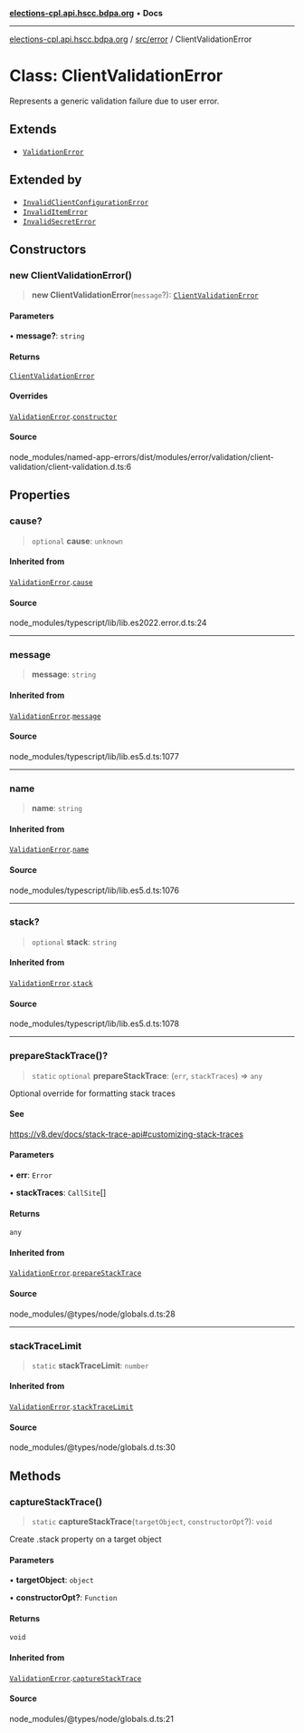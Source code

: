 [**elections-cpl.api.hscc.bdpa.org**](../../../README.md) • **Docs**

***

[elections-cpl.api.hscc.bdpa.org](../../../README.md) / [src/error](../README.md) / ClientValidationError

# Class: ClientValidationError

Represents a generic validation failure due to user error.

## Extends

- [`ValidationError`](ValidationError.md)

## Extended by

- [`InvalidClientConfigurationError`](InvalidClientConfigurationError.md)
- [`InvalidItemError`](InvalidItemError.md)
- [`InvalidSecretError`](InvalidSecretError.md)

## Constructors

### new ClientValidationError()

> **new ClientValidationError**(`message`?): [`ClientValidationError`](ClientValidationError.md)

#### Parameters

• **message?**: `string`

#### Returns

[`ClientValidationError`](ClientValidationError.md)

#### Overrides

[`ValidationError`](ValidationError.md).[`constructor`](ValidationError.md#constructors)

#### Source

node\_modules/named-app-errors/dist/modules/error/validation/client-validation/client-validation.d.ts:6

## Properties

### cause?

> `optional` **cause**: `unknown`

#### Inherited from

[`ValidationError`](ValidationError.md).[`cause`](ValidationError.md#cause)

#### Source

node\_modules/typescript/lib/lib.es2022.error.d.ts:24

***

### message

> **message**: `string`

#### Inherited from

[`ValidationError`](ValidationError.md).[`message`](ValidationError.md#message)

#### Source

node\_modules/typescript/lib/lib.es5.d.ts:1077

***

### name

> **name**: `string`

#### Inherited from

[`ValidationError`](ValidationError.md).[`name`](ValidationError.md#name)

#### Source

node\_modules/typescript/lib/lib.es5.d.ts:1076

***

### stack?

> `optional` **stack**: `string`

#### Inherited from

[`ValidationError`](ValidationError.md).[`stack`](ValidationError.md#stack)

#### Source

node\_modules/typescript/lib/lib.es5.d.ts:1078

***

### prepareStackTrace()?

> `static` `optional` **prepareStackTrace**: (`err`, `stackTraces`) => `any`

Optional override for formatting stack traces

#### See

https://v8.dev/docs/stack-trace-api#customizing-stack-traces

#### Parameters

• **err**: `Error`

• **stackTraces**: `CallSite`[]

#### Returns

`any`

#### Inherited from

[`ValidationError`](ValidationError.md).[`prepareStackTrace`](ValidationError.md#preparestacktrace)

#### Source

node\_modules/@types/node/globals.d.ts:28

***

### stackTraceLimit

> `static` **stackTraceLimit**: `number`

#### Inherited from

[`ValidationError`](ValidationError.md).[`stackTraceLimit`](ValidationError.md#stacktracelimit)

#### Source

node\_modules/@types/node/globals.d.ts:30

## Methods

### captureStackTrace()

> `static` **captureStackTrace**(`targetObject`, `constructorOpt`?): `void`

Create .stack property on a target object

#### Parameters

• **targetObject**: `object`

• **constructorOpt?**: `Function`

#### Returns

`void`

#### Inherited from

[`ValidationError`](ValidationError.md).[`captureStackTrace`](ValidationError.md#capturestacktrace)

#### Source

node\_modules/@types/node/globals.d.ts:21
